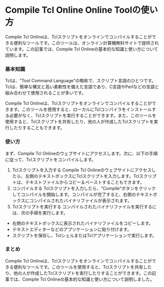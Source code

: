 Compile Tcl Online Online Toolの使い方
==================================

Compile Tcl Onlineは、Tclスクリプトをオンラインでコンパイルすることができる便利なツールです。このツールは、オンライン計算機無料サイトで提供されています。この記事では、Compile Tcl Onlineの基本的な知識と使い方について説明します。

### 基本知識

Tclは、"Tool Command Language"の略称で、スクリプト言語のひとつです。Tclは、簡単な構文と高い柔軟性を備えた言語であり、C言語やPerlなどの言語と組み合わせて使用されることが多いです。

Compile Tcl Onlineは、Tclスクリプトをオンラインでコンパイルすることができます。このツールを使用すると、ローカルにTclコンパイラをインストールする必要がなく、Tclスクリプトを実行することができます。また、このツールを使用すると、Tclスクリプトを共有したり、他の人が作成したTclスクリプトを実行したりすることもできます。

### 使い方

まず、Compile Tcl Onlineのウェブサイトにアクセスします。次に、以下の手順に従って、Tclスクリプトをコンパイルします。

1. Tclスクリプトを入力する Compile Tcl Onlineのウェブサイトにアクセスしたら、左側のテキストボックスにTclスクリプトを入力します。Tclスクリプトは、テキストファイルからコピー＆ペーストすることもできます。
2. コンパイルする Tclスクリプトを入力したら、"Compile"ボタンをクリックしてコンパイルを開始します。コンパイルが完了すると、右側のテキストボックスにコンパイルされたバイナリファイルが表示されます。
3. Tclスクリプトを実行する コンパイルされたバイナリファイルを実行するには、次の手順を実行します。

- 右側のテキストボックスに表示されたバイナリファイルをコピーします。
- テキストエディターなどのアプリケーションに貼り付けます。
- スクリプトを保存し、TclシェルまたはTclアプリケーションで実行します。

### まとめ

Compile Tcl Onlineは、Tclスクリプトをオンラインでコンパイルすることができる便利なツールです。このツールを使用すると、Tclスクリプトを共有したり、他の人が作成したTclスクリプトを実行したりすることができます。この記事では、Compile Tcl Onlineの基本的な知識と使い方について説明しました。